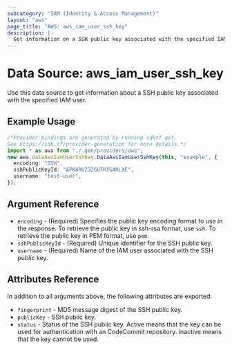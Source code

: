```yaml
---
subcategory: "IAM (Identity & Access Management)"
layout: "aws"
page_title: "AWS: aws_iam_user_ssh_key"
description: |-
  Get information on a SSH public key associated with the specified IAM user.
---
```


# Data Source: aws\_iam\_user\_ssh\_key

Use this data source to get information about a SSH public key associated with the specified IAM user.

## Example Usage

```typescript
/*Provider bindings are generated by running cdktf get.
See https://cdk.tf/provider-generation for more details.*/
import * as aws from "./.gen/providers/aws";
new aws.dataAwsIamUserSshKey.DataAwsIamUserSshKey(this, "example", {
  encoding: "SSH",
  sshPublicKeyId: "APKARUZ32GUTKIGARLXE",
  username: "test-user",
});

```

## Argument Reference

* `encoding` - (Required) Specifies the public key encoding format to use in the response. To retrieve the public key in ssh-rsa format, use `ssh`. To retrieve the public key in PEM format, use `pem`.
* `sshPublicKeyId` - (Required) Unique identifier for the SSH public key.
* `username` - (Required) Name of the IAM user associated with the SSH public key.

## Attributes Reference

In addition to all arguments above, the following attributes are exported:

* `fingerprint` - MD5 message digest of the SSH public key.
* `publicKey` - SSH public key.
* `status` - Status of the SSH public key. Active means that the key can be used for authentication with an CodeCommit repository. Inactive means that the key cannot be used.
